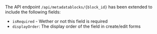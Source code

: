 The API endpoint `/api/metadatablocks/{block_id}` has been extended to include the following fields:

- `isRequired` - Wether or not this field is required
- `displayOrder`:  The display order of the field in create/edit forms
